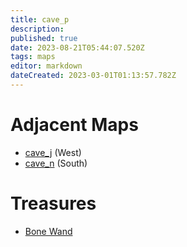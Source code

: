 ```yaml
---
title: cave_p
description: 
published: true
date: 2023-08-21T05:44:07.520Z
tags: maps
editor: markdown
dateCreated: 2023-03-01T01:13:57.782Z
---
```


# Adjacent Maps
 * [cave_j](/maps/cave_j) (West)
 * [cave_n](/maps/cave_n) (South)

# Treasures
 * [Bone Wand](/items/bone-wand)
